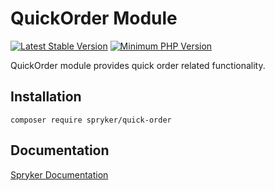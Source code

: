 # QuickOrder Module
[![Latest Stable Version](https://poser.pugx.org/spryker/quick-order/v/stable.svg)](https://packagist.org/packages/spryker/quick-order)
[![Minimum PHP Version](https://img.shields.io/badge/php-%3E%3D%207.4-8892BF.svg)](https://php.net/)

QuickOrder module provides quick order related functionality.

## Installation

```
composer require spryker/quick-order
```

## Documentation

[Spryker Documentation](https://academy.spryker.com/developing_with_spryker/module_guide/modules.html)
